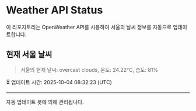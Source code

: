 
# Weather API Status

이 리포지토리는 OpenWeather API를 사용하여 서울의 날씨 정보를 자동으로 업데이트합니다.

## 현재 서울 날씨
> 서울의 현재 날씨: overcast clouds, 온도: 24.22°C, 습도: 81%

⏳ 업데이트 시간: 2025-10-04 08:32:23 (UTC)

---
자동 업데이트 봇에 의해 관리됩니다.
